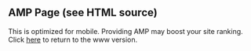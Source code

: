 ## AMP Page (see HTML source)

This is optimized for mobile. Providing AMP may boost your site ranking. Click [here](/two/) to return to the www version.